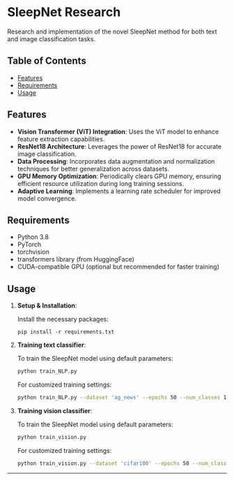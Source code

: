 
# SleepNet Research

Research and implementation of the novel SleepNet method for both text and image classification tasks.

## Table of Contents

- [Features](#features)
- [Requirements](#requirements)
- [Usage](#usage)

## Features

- **Vision Transformer (ViT) Integration**: Uses the ViT model to enhance feature extraction capabilities.
- **ResNet18 Architecture**: Leverages the power of ResNet18 for accurate image classification.
- **Data Processing**: Incorporates data augmentation and normalization techniques for better generalization across datasets.
- **GPU Memory Optimization**: Periodically clears GPU memory, ensuring efficient resource utilization during long training sessions.
- **Adaptive Learning**: Implements a learning rate scheduler for improved model convergence.

## Requirements

- Python 3.8
- PyTorch
- torchvision
- transformers library (from HuggingFace)
- CUDA-compatible GPU (optional but recommended for faster training)

## Usage

1. **Setup & Installation**:

   Install the necessary packages:
   ```
   pip install -r requirements.txt
   ```

2. **Training text classifier**:

   To train the SleepNet model using default parameters:
   ```bash
   python train_NLP.py
   ```

   For customized training settings:
   ```bash
   python train_NLP.py --dataset 'ag_news' --epochs 50 --num_classes 10
   ```

3. **Training vision classifier**:

   To train the SleepNet model using default parameters:
   ```bash
   python train_vision.py
   ```

   For customized training settings:
   ```bash
   python train_vision.py --dataset 'cifar100' --epochs 50 --num_classes 10
   ```

---

